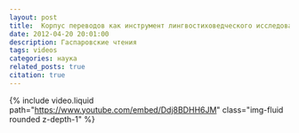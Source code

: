 ```yaml
---
layout: post
title:  Корпус переводов как инструмент лингвостиховедческого исследования
date: 2012-04-20 20:01:00
description: Гаспаровские чтения
tags: videos
categories: наука
related_posts: true
citation: true
---
```


{% include video.liquid path="https://www.youtube.com/embed/Ddj8BDHH6JM" class="img-fluid rounded z-depth-1" %}
